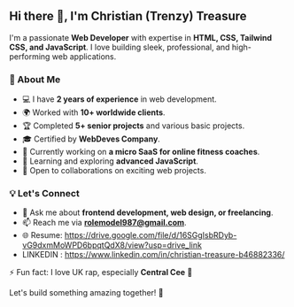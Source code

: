 ## Hi there 👋, I'm Christian (Trenzy) Treasure

I'm a passionate **Web Developer** with expertise in **HTML, CSS, Tailwind CSS, and JavaScript**. I love building sleek, professional, and high-performing web applications.

### 🚀 About Me
- 💻 I have **2 years of experience** in web development.
- 🌍 Worked with **10+ worldwide clients**.
- 🏆 Completed **5+ senior projects** and various basic projects.
- 🎓 Certified by **WebDeves Company**.
- 🔭 Currently working on **a micro SaaS for online fitness coaches**.
- 🌱 Learning and exploring **advanced JavaScript**.
- 👯 Open to collaborations on exciting web projects.

### 💡 Let's Connect
- 💬 Ask me about **frontend development, web design, or freelancing**.
- 📫 Reach me via **rolemodel987@gmail.com**.
- 🌐 Resume: https://drive.google.com/file/d/16SGgIsbRDyb-vG9dxmMoWPD6bpqtQdX8/view?usp=drive_link
- LINKEDIN : https://www.linkedin.com/in/christian-treasure-b46882336/

⚡ Fun fact: I love UK rap, especially **Central Cee** 🎵

Let's build something amazing together! 🚀
